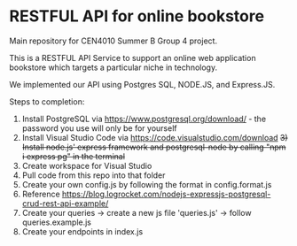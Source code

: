 # RESTFUL API for online bookstore

Main repository for CEN4010 Summer B Group 4 project.

This is a RESTFUL API Service to support an online web application bookstore which targets a particular niche in technology.

We implemented our API using Postgres SQL, NODE.JS, and Express.JS.

Steps to completion:
  1) Install PostgreSQL via https://www.postgresql.org/download/
    - the password you use will only be for yourself
  2) Install Visual Studio Code via https://code.visualstudio.com/download
  ~~3) Install node.js' express framework and postgresql-node by calling "npm i express pg" in the terminal~~
  4) Create workspace for Visual Studio
  5) Pull code from this repo into that folder
  6) Create your own config.js by following the format in config.format.js
  7) Reference https://blog.logrocket.com/nodejs-expressjs-postgresql-crud-rest-api-example/
  8) Create your queries
    -> create a new js file '<function>queries.js'
    -> follow queries.example.js
  9) Create your endpoints in index.js
       
